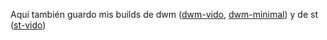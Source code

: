 Aquí también guardo mis builds de dwm ([dwm-vido](https://github.com/Dorovich/dwm-vido), [dwm-minimal](https://github.com/Dorovich/dwm-minimal)) y de st ([st-vido](https://github.com/Dorovich/st-vido))
